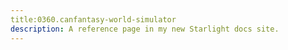 ```yaml
---
title:0360.canfantasy-world-simulator
description: A reference page in my new Starlight docs site.
---
```

